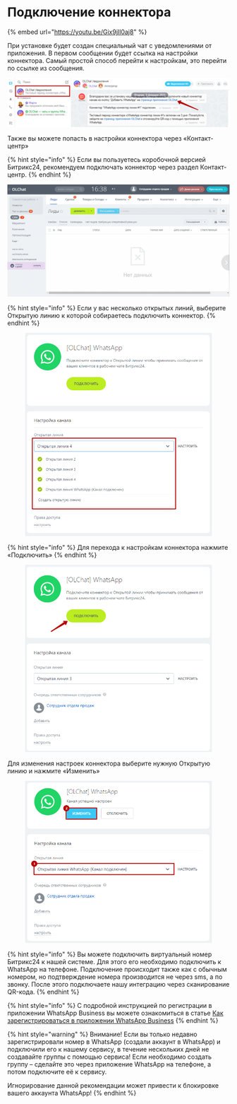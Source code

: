 # Подключение коннектора

{% embed url="https://youtu.be/Gix9jIl0aj8" %}

При установке будет создан специальный чат с уведомлениями от приложения. В первом сообщении будет ссылка на настройки коннектора. Самый простой способ перейти к настройкам, это перейти по ссылке из сообщения.

![](<../.gitbook/assets/image (647).png>)

Также вы можете попасть в настройки коннектора через «Контакт-центр»

{% hint style="info" %}
Если вы пользуетесь коробочной версией Битрикс24, рекомендуем подключать коннектор через раздел Контакт-центр.
{% endhint %}

![](<../.gitbook/assets/Контакт центр.gif>)

{% hint style="info" %}
Если у вас несколько открытых линий, выберите Открытую линию к которой собираетесь подключить коннектор.
{% endhint %}

<figure><img src="../.gitbook/assets/image (1) (1) (1) (1) (1) (1) (1).png" alt=""><figcaption></figcaption></figure>

{% hint style="info" %}
Для перехода к настройкам коннектора нажмите «Подключить»
{% endhint %}

<figure><img src="../.gitbook/assets/image (1) (1) (1) (1) (1) (1) (1) (1).png" alt=""><figcaption></figcaption></figure>

Для изменения настроек коннектора выберите нужную Открытую линию и нажмите «Изменить»

<figure><img src="../.gitbook/assets/image (2) (1) (1) (1) (1) (1).png" alt=""><figcaption></figcaption></figure>

{% hint style="info" %}
Вы можете подключить виртуальный номер Битрикс24 к нашей системе. Для этого его необходимо подключить к WhatsApp на телефоне. Подключение происходит также как с обычным номером, но подтверждение номера производится не через sms, а по звонку. После этого подключаете нашу интеграцию через сканирование QR-кода.
{% endhint %}

{% hint style="info" %}
С подробной инструкцией по регистрации в приложении WhatsApp Business вы можете ознакомиться в статье [Как зарегистрироваться в приложении WhatsApp Business](https://faq.whatsapp.com/2624958974263418/?locale=ru\_RU)
{% endhint %}

{% hint style="warning" %}
Внимание! Если вы только недавно зарегистрировали номер в WhatsApp (создали аккаунт в WhatsApp) и подключили его к нашему сервису, в течение нескольких дней не создавайте группы с помощью сервиса! Если необходимо создать группу – сделайте это через приложение WhatsApp на телефоне, а потом подключите её к сервису.

Игнорирование данной рекомендации может привести к блокировке вашего аккаунта WhatsApp!
{% endhint %}
